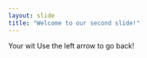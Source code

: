 ```yaml
---
layout: slide
title: "Welcome to our second slide!"
---
```

Your wit
Use the left arrow to go back!
